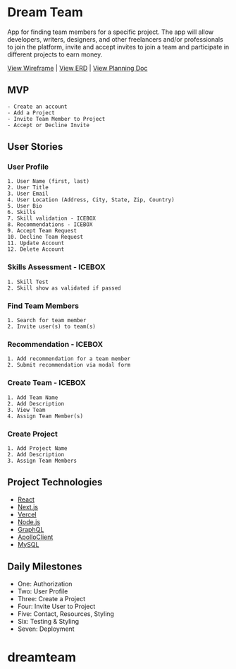 # Dream Team

App for finding team members for a specific project. The app will allow developers, writers, designers, and other freelancers and/or professionals to join the platform, invite and accept invites to join a team and participate in different projects to earn money.

[View Wireframe](https://xd.adobe.com/view/23ccdd4a-d43b-4fcd-990f-181b2eb63eb1-769f/?fullscreen&hints=off) | [View ERD](https://drive.google.com/file/d/1QKwxipbl_yaqahZk4HWHeylWMtlgKzTt/view?usp=sharing) |
[View Planning Doc](https://docs.google.com/document/d/1SYWV5EvkljfyUwyKrXmCvZhy8wkK-mZGv4iht9jlkJg/edit?usp=sharing)

## MVP

    - Create an account
    - Add a Project
    - Invite Team Member to Project
    - Accept or Decline Invite

## User Stories

### User Profile

    1. User Name (first, last)
    2. User Title
    3. User Email
    4. User Location (Address, City, State, Zip, Country)
    5. User Bio
    6. Skills
    7. Skill validation - ICEBOX
    8. Recommendations - ICEBOX
    9. Accept Team Request
    10. Decline Team Request
    11. Update Account
    12. Delete Account

### Skills Assessment - ICEBOX

    1. Skill Test
    2. Skill show as validated if passed

### Find Team Members

    1. Search for team member
    2. Invite user(s) to team(s)

### Recommendation - ICEBOX

    1. Add recommendation for a team member
    2. Submit recommendation via modal form

### Create Team - ICEBOX

    1. Add Team Name
    2. Add Description
    3. View Team
    4. Assign Team Member(s)

### Create Project

    1. Add Project Name
    2. Add Description
    3. Assign Team Members

## Project Technologies

- [React](https://reactjs.org/)
- [Next.js](https://nextjs.org/)
- [Vercel](https://vercel.com/)
- [Node.js](https://nodejs.org/en/)
- [GraphQL](https://graphql.org/)
- [ApolloClient](https://www.apollographql.com/blog/whats-next-js-for-apollo-e4dfe835d070/)
- [MySQL](https://vercel.com/guides/deploying-next-and-mysql-with-vercel)

## Daily Milestones

- One: Authorization
- Two: User Profile
- Three: Create a Project
- Four: Invite User to Project
- Five: Contact, Resources, Styling
- Six: Testing & Styling
- Seven: Deployment

# dreamteam
